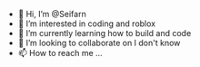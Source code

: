 - 👋 Hi, I’m @Seifarn
- 👀 I’m interested in coding and roblox
- 🌱 I’m currently learning how to build and code
- 💞️ I’m looking to collaborate on I don't know
- 📫 How to reach me ...

<!---
Seifarn/Seifarn is a ✨ special ✨ repository because its `README.md` (this file) appears on your GitHub profile.
You can click the Preview link to take a look at your changes.
--->
